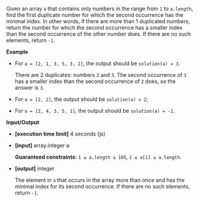 Given an array `a` that contains only numbers in the range from `1` to `a.length`, find the first duplicate number for which the second occurrence has the minimal index. In other words, if there are more than 1 duplicated numbers, return the number for which the second occurrence has a smaller index than the second occurrence of the other number does. If there are no such elements, return `-1`.

**Example**

- For `a = [2, 1, 3, 5, 3, 2]`, the output should be `solution(a) = 3`.

    There are 2 duplicates: numbers `2` and `3`. The second occurrence of `3` has a smaller index than the second occurrence of `2` does, so the answer is `3`.

- For `a = [2, 2]`, the output should be `solution(a) = 2`;

- For `a = [2, 4, 3, 5, 1]`, the output should be `solution(a) = -1`.

**Input/Output**

- **[execution time limit]** 4 seconds (js)

- **[input]** array.integer a

    **Guaranteed constraints:**
    `1 ≤ a.length ≤ 105`,
    `1 ≤ a[i] ≤ a.length`.

- **[output]** integer

    The element in `a` that occurs in the array more than once and has the minimal index for its second occurrence. If there are no such elements, return `-1`.
